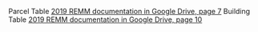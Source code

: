 Parcel Table [2019 REMM documentation in Google Drive, page 7](https://docs.google.com/document/d/1zF3MWmOhru1-82TL6yOfIDP_rhoKDDRYtqSdHP4eJcQ/edit#heading=h.5uc7kp6nogsz)
Building Table [2019 REMM documentation in Google Drive, page 10](https://docs.google.com/document/d/1zF3MWmOhru1-82TL6yOfIDP_rhoKDDRYtqSdHP4eJcQ/edit#heading=h.v4d6vtggbfyl)
